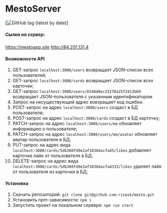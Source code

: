 # MestoServer
[![GitHub tag (latest by date)](https://img.shields.io/github/v/tag/risesk/MestoServer?label=version)]

##### Сылки на сервер: 
https://mestoapp.site 
http://84.201.131.4

#### Возможности API
1. GET-запрос ```localhost:3000/users``` возвращает JSON-список всех пользователей;
2. GET-запрос ```localhost:3000/cards``` возвращает JSON-список всех карточек;
3. GET-запрос ```localhost:3000/users/8340d0ec33270a25f2413b69``` возвращает JSON-пользователя с указанным идентификатором
4. Запрос на несуществующий адрес вовзращает код ошибки.
5. POST-запрос на адрес ```localhost:3000/users``` создаст в БД пользователя;
6. POST-запрос на адрес ```localhost:3000/cards``` создаст в БД карточку;
7. PATCH-запрос на адрес ```localhost:3000/users/me``` обновляет информацию о пользователе;
8. PATCH-запрос на адрес ```localhost:3000/users/me/avatar``` обновляет аватар пользователя в БД;
9. PUT-запрос на адрес вида ```localhost:3000/cards/5db360fd9e2af10364acfa45/likes``` добавляет карточке лайк от пользователя в БД;
10. DELETE-запрос на адрес вида ```localhost:3000/cards/5db360fd9e2af10364acfa4333/likes``` удаляет лайк от пользователя из карточки в БД;

#### Установка
1. Скачать репозиторий:
```git clone git@github.com:risesk/mesto.git```
2. Установить npm-зависимости:
```npm i```
3. Запустить проект на локальном сервере:
```npm run start```
